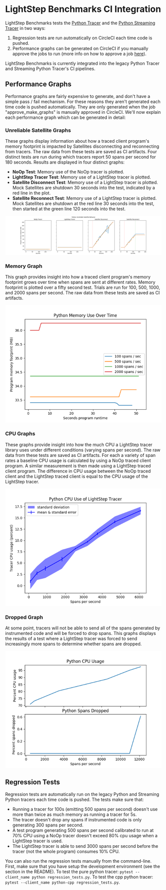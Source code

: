 # LightStep Benchmarks CI Integration

LightStep Benchmarks tests the [Python Tracer](https://github.com/lightstep/lightstep-tracer-python) and the [Python Streaming Tracer](https://github.com/lightstep/lightstep-tracer-cpp) in two ways:

1. Regression tests are run automatically on CircleCI each time code is pushed.
2. Performance graphs can be generated on CircleCI if you manually approve the jobs to run (more info on how to approve a job [here](https://circleci.com/docs/2.0/workflows/#holding-a-workflow-for-a-manual-approval)).

LightStep Benchmarks is currently integrated into the legacy Python Tracer and Streaming Python Tracer's CI pipelines.

## Performance Graphs

Performance graphs are fairly expensive to generate, and don't have a simple pass / fail mechanism. For these reasons they aren't generated each time code is pushed automatically. They are only generated when the job "approve_make_graphs" is manually approved in CircleCI. We'll now explain each performance graph which can be generated in detail:

### Unreliable Satellite Graphs

These graphs display information about how a traced client program's memory footprint is impacted by Satellites disconnecting and reconnecting from tracers. The raw data from these tests are saved as CI artifacts. Four distinct tests are run during which tracers report 50 spans per second for 180 seconds. Results are displayed in four distinct graphs:

- **NoOp Test**: Memory use of the NoOp tracer is plotted.
- **LightStep Tracer Test**: Memory use of a LightStep tracer is plotted.
- **Satellite Disconnect Test**: Memory use of a LightStep tracer is plotted. Mock Satellites are shutdown 30 seconds into the test, indicated by a red line in the plot.
- **Satellite Reconnect Test**: Memory use of a LightStep tracer is plotted. Mock Satellites are shutdown at the red line 30 seconds into the test, then started at the green line 120 seconds into the test.

![Unreliable Satellite Graphs](./python_satellite_disconnect.png "Unreliable Satellite Graphs")

### Memory Graph

This graph provides insight into how a traced client program's memory footprint grows over time when spans are sent at different rates. Memory footprint is plotted over a fifty second test. Trials are run for 100, 500, 1000, and 2000 spans per second. The raw data from these tests are saved as CI artifacts.

![Memory Graph](./python_runtime_vs_memory.png "Memory Graph")

### CPU Graphs

These graphs provide insight into how the much CPU a LightStep tracer library uses under different conditions (varying spans per second). The raw data from these tests are saved as CI artifacts. For each a variety of span rates a baseline CPU usage is calculated by using a NoOp traced client program. A similar measurement is then made using a LightStep traced client program. The difference in CPU usage between the NoOp traced client and the LightStep traced client is equal to the CPU usage of the LightStep tracer.

![CPU Usage Graph](./python_sps_vs_cpu.png "CPU Usage Graph")

### Dropped Graph

At some point, tracers will not be able to send all of the spans generated by instrumented code and will be forced to drop spans. This graphs displays the results of a test where a LightStep tracer was forced to send increasingly more spans to determine whether spans are dropped.

![Dropped Spans Graph](./python_sps_vs_dropped.png)

## Regression Tests

Regression tests are automatically run on the legacy Python and Streaming Python tracers each time code is pushed. The tests make sure that:

- Running a tracer for 100s (emitting 500 spans per second) doesn't use more than twice as much memory as running a tracer for 5s.
- The tracer doesn't drop any spans if instrumented code is only generating 300 spans per second.
- A test program generating 500 spans per second calibrated to run at 70% CPU using a NoOp tracer doesn't exceed 80% cpu usage when a LightStep tracer is used.
- The LightStep tracer is able to send 3000 spans per second before the tracer (not the whole program) consumes 10% CPU.

You can also run the regression tests manually from the command-line. First, make sure that you have setup the development environment (see the section in the README). To test the pure python tracer: `pytest --client_name python regression_tests.py`. To test the cpp python tracer: `pytest --client_name python-cpp regression_tests.py`.
